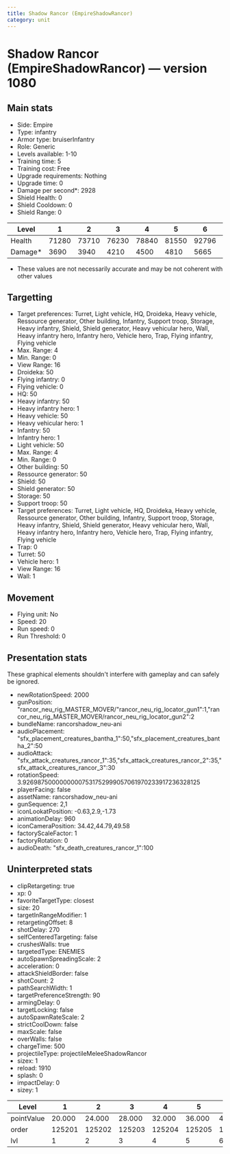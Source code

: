 ```yaml
---
title: Shadow Rancor (EmpireShadowRancor)
category: unit
---
```


# Shadow Rancor (EmpireShadowRancor) — version 1080

## Main stats

  * Side: Empire
  * Type: infantry
  * Armor type: bruiserInfantry
  * Role: Generic
  * Levels available: 1-10
  * Training time: 5
  * Training cost: Free
  * Upgrade requirements: Nothing
  * Upgrade time: 0
  * Damage per second*: 2928
  * Shield Health: 0
  * Shield Cooldown: 0
  * Shield Range: 0

|Level  |1    |2    |3    |4    |5    |6    |7    |8     |9     |10    |
|-------|-----|-----|-----|-----|-----|-----|-----|------|------|------|
|Health |71280|73710|76230|78840|81550|92796|96008|108372|112152|117175|
|Damage*|3690 |3940 |4210 |4500 |4810 |5665 |6061 |7080  |7584  |8475  |

* These values are not necessarily accurate and may be not coherent with other values

## Targetting

  * Target preferences: Turret, Light vehicle, HQ, Droideka, Heavy vehicle, Ressource generator, Other building, Infantry, Support troop, Storage, Heavy infantry, Shield, Shield generator, Heavy vehicular hero, Wall, Heavy infantry hero, Infantry hero, Vehicle hero, Trap, Flying infantry, Flying vehicle
  * Max. Range: 4
  * Min. Range: 0
  * View Range: 16
  * Droideka: 50
  * Flying infantry: 0
  * Flying vehicle: 0
  * HQ: 50
  * Heavy infantry: 50
  * Heavy infantry hero: 1
  * Heavy vehicle: 50
  * Heavy vehicular hero: 1
  * Infantry: 50
  * Infantry hero: 1
  * Light vehicle: 50
  * Max. Range: 4
  * Min. Range: 0
  * Other building: 50
  * Ressource generator: 50
  * Shield: 50
  * Shield generator: 50
  * Storage: 50
  * Support troop: 50
  * Target preferences: Turret, Light vehicle, HQ, Droideka, Heavy vehicle, Ressource generator, Other building, Infantry, Support troop, Storage, Heavy infantry, Shield, Shield generator, Heavy vehicular hero, Wall, Heavy infantry hero, Infantry hero, Vehicle hero, Trap, Flying infantry, Flying vehicle
  * Trap: 0
  * Turret: 50
  * Vehicle hero: 1
  * View Range: 16
  * Wall: 1

## Movement

  * Flying unit: No
  * Speed: 20
  * Run speed: 0
  * Run Threshold: 0

## Presentation stats

These graphical elements shouldn't interfere with gameplay and can safely be ignored.

  * newRotationSpeed: 2000
  * gunPosition: "rancor_neu_rig_MASTER_MOVER/"rancor_neu_rig_locator_gun1":1,"rancor_neu_rig_MASTER_MOVER/rancor_neu_rig_locator_gun2":2
  * bundleName: rancorshadow_neu-ani
  * audioPlacement: "sfx_placement_creatures_bantha_1":50,"sfx_placement_creatures_bantha_2":50
  * audioAttack: "sfx_attack_creatures_rancor_1":35,"sfx_attack_creatures_rancor_2":35,"sfx_attack_creatures_rancor_3":30
  * rotationSpeed: 3.92698750000000007531752999057061970233917236328125
  * playerFacing: false
  * assetName: rancorshadow_neu-ani
  * gunSequence: 2,1
  * iconLookatPosition: -0.63,2.9,-1.73
  * animationDelay: 960
  * iconCameraPosition: 34.42,44.79,49.58
  * factoryScaleFactor: 1
  * factoryRotation: 0
  * audioDeath: "sfx_death_creatures_rancor_1":100

## Uninterpreted stats

  * clipRetargeting: true
  * xp: 0
  * favoriteTargetType: closest
  * size: 20
  * targetInRangeModifier: 1
  * retargetingOffset: 8
  * shotDelay: 270
  * selfCenteredTargeting: false
  * crushesWalls: true
  * targetedType: ENEMIES
  * autoSpawnSpreadingScale: 2
  * acceleration: 0
  * attackShieldBorder: false
  * shotCount: 2
  * pathSearchWidth: 1
  * targetPreferenceStrength: 90
  * armingDelay: 0
  * targetLocking: false
  * autoSpawnRateScale: 2
  * strictCoolDown: false
  * maxScale: false
  * overWalls: false
  * chargeTime: 500
  * projectileType: projectileMeleeShadowRancor
  * sizex: 1
  * reload: 1910
  * splash: 0
  * impactDelay: 0
  * sizey: 1

|Level     |1     |2     |3     |4     |5     |6     |7     |8     |9     |10    |
|----------|------|------|------|------|------|------|------|------|------|------|
|pointValue|20.000|24.000|28.000|32.000|36.000|40.000|44.000|48.000|52.000|60.000|
|order     |125201|125202|125203|125204|125205|125206|125207|125208|125209|125210|
|lvl       |1     |2     |3     |4     |5     |6     |7     |8     |9     |10    |

